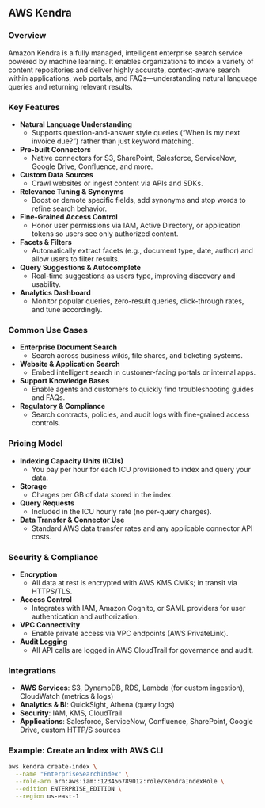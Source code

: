 ## AWS Kendra

### Overview  
Amazon Kendra is a fully managed, intelligent enterprise search service powered by machine learning. It enables organizations to index a variety of content repositories and deliver highly accurate, context-aware search within applications, web portals, and FAQs—understanding natural language queries and returning relevant results.

### Key Features  
- **Natural Language Understanding**  
  - Supports question-and-answer style queries (“When is my next invoice due?”) rather than just keyword matching.  
- **Pre-built Connectors**  
  - Native connectors for S3, SharePoint, Salesforce, ServiceNow, Google Drive, Confluence, and more.  
- **Custom Data Sources**  
  - Crawl websites or ingest content via APIs and SDKs.  
- **Relevance Tuning & Synonyms**  
  - Boost or demote specific fields, add synonyms and stop words to refine search behavior.  
- **Fine-Grained Access Control**  
  - Honor user permissions via IAM, Active Directory, or application tokens so users see only authorized content.  
- **Facets & Filters**  
  - Automatically extract facets (e.g., document type, date, author) and allow users to filter results.  
- **Query Suggestions & Autocomplete**  
  - Real-time suggestions as users type, improving discovery and usability.  
- **Analytics Dashboard**  
  - Monitor popular queries, zero-result queries, click-through rates, and tune accordingly.

### Common Use Cases  
- **Enterprise Document Search**  
  - Search across business wikis, file shares, and ticketing systems.  
- **Website & Application Search**  
  - Embed intelligent search in customer-facing portals or internal apps.  
- **Support Knowledge Bases**  
  - Enable agents and customers to quickly find troubleshooting guides and FAQs.  
- **Regulatory & Compliance**  
  - Search contracts, policies, and audit logs with fine-grained access controls.

### Pricing Model  
- **Indexing Capacity Units (ICUs)**  
  - You pay per hour for each ICU provisioned to index and query your data.  
- **Storage**  
  - Charges per GB of data stored in the index.  
- **Query Requests**  
  - Included in the ICU hourly rate (no per-query charges).  
- **Data Transfer & Connector Use**  
  - Standard AWS data transfer rates and any applicable connector API costs.

### Security & Compliance  
- **Encryption**  
  - All data at rest is encrypted with AWS KMS CMKs; in transit via HTTPS/TLS.  
- **Access Control**  
  - Integrates with IAM, Amazon Cognito, or SAML providers for user authentication and authorization.  
- **VPC Connectivity**  
  - Enable private access via VPC endpoints (AWS PrivateLink).  
- **Audit Logging**  
  - All API calls are logged in AWS CloudTrail for governance and audit.

### Integrations  
- **AWS Services**: S3, DynamoDB, RDS, Lambda (for custom ingestion), CloudWatch (metrics & logs)  
- **Analytics & BI**: QuickSight, Athena (query logs)  
- **Security**: IAM, KMS, CloudTrail  
- **Applications**: Salesforce, ServiceNow, Confluence, SharePoint, Google Drive, custom HTTP/S sources

### Example: Create an Index with AWS CLI  
```bash
aws kendra create-index \
  --name "EnterpriseSearchIndex" \
  --role-arn arn:aws:iam::123456789012:role/KendraIndexRole \
  --edition ENTERPRISE_EDITION \
  --region us-east-1

